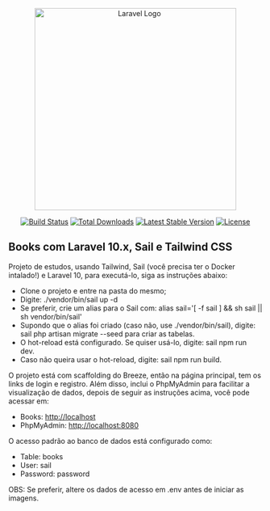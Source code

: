 <p align="center"><a href="https://laravel.com" target="_blank"><img src="https://raw.githubusercontent.com/laravel/art/master/logo-lockup/5%20SVG/2%20CMYK/1%20Full%20Color/laravel-logolockup-cmyk-red.svg" width="400" alt="Laravel Logo"></a></p>

<p align="center">
<a href="https://github.com/laravel/framework/actions"><img src="https://github.com/laravel/framework/workflows/tests/badge.svg" alt="Build Status"></a>
<a href="https://packagist.org/packages/laravel/framework"><img src="https://img.shields.io/packagist/dt/laravel/framework" alt="Total Downloads"></a>
<a href="https://packagist.org/packages/laravel/framework"><img src="https://img.shields.io/packagist/v/laravel/framework" alt="Latest Stable Version"></a>
<a href="https://packagist.org/packages/laravel/framework"><img src="https://img.shields.io/packagist/l/laravel/framework" alt="License"></a>
</p>

## Books com Laravel 10.x, Sail e Tailwind CSS

Projeto de estudos, usando Tailwind, Sail (você precisa ter o Docker intalado!) e Laravel 10, para executá-lo, siga as instruções abaixo:

- Clone o projeto e entre na pasta do mesmo;
- Digite: ./vendor/bin/sail up -d
- Se preferir, crie um alias para o Sail com: alias sail='[ -f sail ] && sh sail || sh vendor/bin/sail'
- Supondo que o alias foi criado (caso não, use ./vendor/bin/sail), digite: sail php artisan migrate --seed para criar as tabelas.
- O hot-reload está configurado. Se quiser usá-lo, digite: sail npm run dev.
- Caso não queira usar o hot-reload, digite: sail npm run build.

O projeto está com scaffolding do Breeze, então na página principal, tem os links de login e registro.
Além disso, inclui o PhpMyAdmin para facilitar a visualização de dados, depois de seguir as instruções acima, você pode acessar em:
- Books: [http://localhost](http://localhost)
- PhpMyAdmin: [http://localhost:8080](http://localhost:8080)

O acesso padrão ao banco de dados está configurado como:
- Table: books
- User: sail
- Password: password

OBS: Se preferir, altere os dados de acesso em .env antes de iniciar as imagens.
